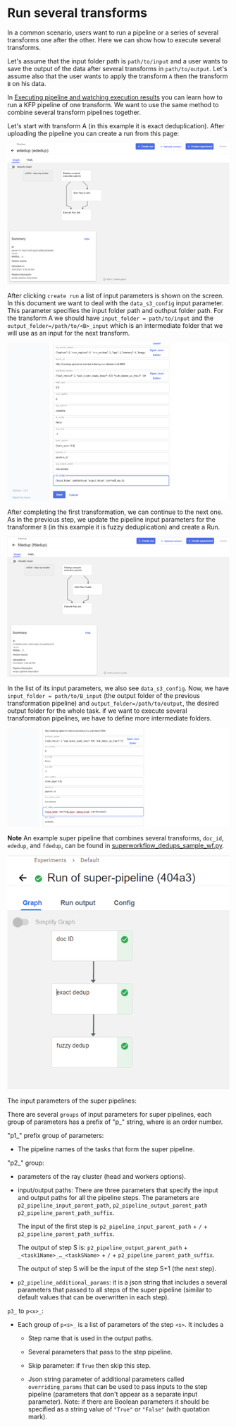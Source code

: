 # Run several transforms

In a common scenario, users want to run a pipeline or a series of several transforms one after the other. Here we can show how to execute several transforms.

Let's assume that the input folder path is `path/to/input` and a user wants to save the output of the data after several transforms in `path/to/output`. Let's assume also that the user wants to apply the transform `A` then the transform `B` on his data.

In [Executing pipeline and watching execution results](simple_transform_pipeline.md#executing-pipeline-and-watching-execution-results) you can learn how to run a KFP pipeline of one transform. We want to use the same method to combine several transform pipelines together.

Let's start with transform A (in this example it is exact deduplication). After uploading the pipeline you can create a run from this page:

![ededup pipeline](create_run1.png)

After clicking `create run` a list of input parameters is shown on the screen. In this document we want to deal with the `data_s3_config` input parameter. This parameter specifies the input folder path and outhput folder path. For the transform A we should have `input_folder = path/to/input` and the `output_folder=/path/to/<B>_input` which is an intermediate folder that we will use as an input for the next transform.

![param list](param_list1.png)

After completing the first transformation, we can continue to the next one. As in the previous step, we update the pipeline input parameters for the transformer `B` (in this example it is fuzzy deduplication) and create a Run.

![ededup pipeline](create_run2.png)

In the list of its input parameters, we also see `data_s3_config`. Now, we have `input_folder = path/to/B_input` (the output folder of the previous transformation pipeline) and `output_folder=/path/to/output`, the desired output folder for the whole task. if we want to execute several transformation pipelines, we have to define more intermediate folders.


![param list](param_list2.png)


**Note** An example super pipeline that combines several transforms, `doc_id`, `ededup`, and `fdedup`, can be found in [superworkflow_dedups_sample_wf.py](../transform_workflows/superworkflows/superworkflow_dedups_sample_wf.py).

![super pipeline](super_pipeline.png)


The input parameters of the super pipelines:

There are several `groups` of input parameters for super pipelines, each group of parameters has a prefix of "p<x>_" string, where <x> is an order number.

"p1_" prefix group of parameters:

- The pipeline names of the tasks that form the super pipeline.

"p2_" group:

- parameters of the ray cluster (head and workers options).

- input/output paths: There are three parameters that specify the input and output paths for all the pipeline steps. The parameters are `p2_pipeline_input_parent_path`, `p2_pipeline_output_parent_path` `p2_pipeline_parent_path_suffix`.

   The input of the first step is `p2_pipeline_input_parent_path` + `/` + `p2_pipeline_parent_path_suffix`.

    The output of step S is: `p2_pipeline_output_parent_path` + `_<task1Name>_…_<taskSName>` + `/` + `p2_pipeline_parent_path_suffix`.

    The output of step S will be the input of the step S+1 (the next step).


- `p2_pipeline_additional_params`: it is a json string that includes a several parameters that passed to all steps of the super pipeline (similar to default values that can be overwritten in each step).

`p3_` to `p<x>_`: 

- Each group of `p<s>_` is a list of parameters of the step `<s>`. It includes a

    - Step name that is used in the output paths.

    - Several parameters that pass to the step pipeline.

    - Skip parameter: if `True` then skip this step.

    - Json string parameter of additional parameters called `overriding_params` that can be used to pass inputs to the step pipeline (parameters that don't appear as a separate input parameter). Note: if there are Boolean parameters it should be specified as a string value of `"True"` or `"False"` (with quotation mark).
